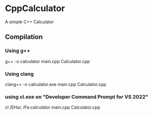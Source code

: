 # CppCalculator
 A simple C++ Calculator


## Compilation

### Using g++

g++ -o calculator main.cpp Calculator.cpp


### Using clang

clang++ -o calculator.exe main.cpp Calculator.cpp

### using cl.exe on "Developer Command Prompt for VS 2022"

cl /EHsc /Fe:calculator main.cpp Calculator.cpp
